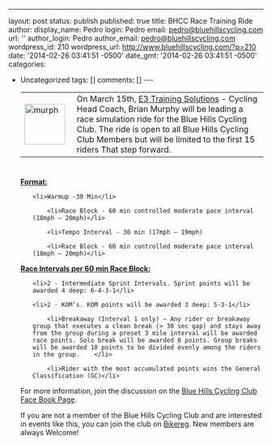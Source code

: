 ---
layout: post
status: publish
published: true
title: BHCC Race Training Ride
author:
  display_name: Pedro
  login: Pedro
  email: pedro@bluehillscycling.com
  url: ''
author_login: Pedro
author_email: pedro@bluehillscycling.com
wordpress_id: 210
wordpress_url: http://www.bluehillscycling.com/?p=210
date: '2014-02-26 03:41:51 -0500'
date_gmt: '2014-02-26 03:41:51 -0500'
categories:
- Uncategorized
tags: []
comments: []
---<table >

 <tr style = "padding-bottom:10px;">

  <td style="width:85px"><a href="http://www.bluehillscycling.com/BHCC-3/wp-content/uploads/2014/02/murph.jpg"><img src="http://www.bluehillscycling.com/BHCC-3/wp-content/uploads/2014/02/murph-150x150.jpg" alt="murph" width="80" height="80" class="alignnone size-thumbnail wp-image-225" /></a></td>



  <td style="padding-left:10px" >On March 15th, <a href="http://e3ts.com/" title="E3 Training Solutions" target="_blank">E3 Training Solutions</a> - Cycling Head Coach, Brian Murphy will be leading a race simulation ride for the Blue Hills Cycling Club. The ride is open to all Blue Hills Cycling Club Members but will be limited to the first 15 riders That step forward.</td>

</tr>



</table>



<p style = "padding-top:10px;">

<u ><strong >Format:</strong></u>



<ul>

	<li>Warmup -30 Min</li>

        <li>Race Block - 60 min controlled moderate pace interval (18mph – 20mph)</li>

        <li>Tempo Interval - 30 min (17mph – 19mph) 

        <li>Race Block - 60 min controlled moderate pace interval (18mph – 20mph)</li>

</li>





</ul>







<u><strong>Race Intervals per 60 min Race Block:</strong></u>

<ul>

	<li>2 - Intermediate Sprint Intervals. Sprint points will be awarded 4 deep: 6-4-3-1</li>

	<li>2 - KOM’s. KOM points will be awarded 3 deep: 5-3-1</li>

        <li>Breakaway (Interval 1 only) – Any rider or breakaway group that executes a clean break (> 30 sec gap) and stays away from the group during a preset 3 mile interval will be awarded race points. Solo break will be awarded 8 points. Group breaks will be awarded 10 points to be divided evenly among the riders in the group.	</li>

        <li>Rider with the most accumulated points wins the General Classification (GC)</li>

</ul>



For more information, join the discussion on the <a href="https://www.facebook.com/groups/bluehillscyclingclub/">Blue Hills Cycling Club Face Book Page</a>. 



If you are not a member of the Blue Hills Cycling Club and are interested in events like this, you can join the club on <a href="https://www.bikereg.com/Net/21860">Bikereg</a>. New members are always Welcome!



</p>